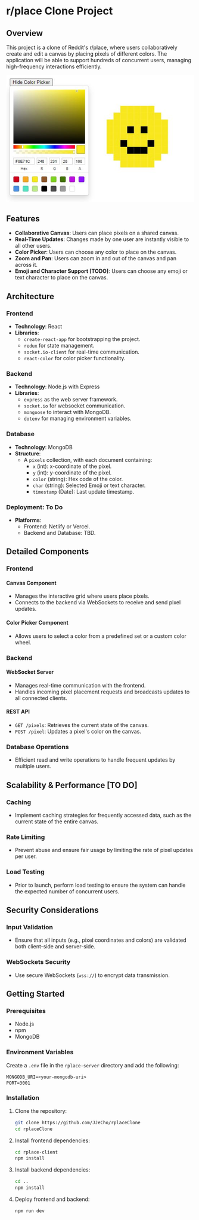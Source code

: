 # r/place Clone Project

## Overview

This project is a clone of Reddit's r/place, where users collaboratively create and edit a canvas by placing pixels of different colors. The application will be able to support hundreds of concurrent users, managing high-frequency interactions efficiently.

![r/place clone](Capture.JPG)

## Features

- **Collaborative Canvas**: Users can place pixels on a shared canvas.
- **Real-Time Updates**: Changes made by one user are instantly visible to all other users.
- **Color Picker**: Users can choose any color to place on the canvas.
- **Zoom and Pan**: Users can zoom in and out of the canvas and pan across it.
- **Emoji and Character Support [TODO]**: Users can choose any emoji or text character to place on the canvas.

## Architecture

### Frontend

- **Technology**: React
- **Libraries**:
  - `create-react-app` for bootstrapping the project.
  - `redux` for state management.
  - `socket.io-client` for real-time communication.
  - `react-color` for color picker functionality.

### Backend

- **Technology**: Node.js with Express
- **Libraries**:
  - `express` as the web server framework.
  - `socket.io` for websocket communication.
  - `mongoose` to interact with MongoDB.
  - `dotenv` for managing environment variables.

### Database

- **Technology**: MongoDB
- **Structure**:
  - A `pixels` collection, with each document containing:
    - `x` (int): x-coordinate of the pixel.
    - `y` (int): y-coordinate of the pixel.
    - `color` (string): Hex code of the color.
    - `char` (string): Selected Emoji or text character.
    - `timestamp` (Date): Last update timestamp.

### Deployment: To Do

- **Platforms**:
  - Frontend: Netlify or Vercel.
  - Backend and Database: TBD.

## Detailed Components

### Frontend

#### Canvas Component

- Manages the interactive grid where users place pixels.
- Connects to the backend via WebSockets to receive and send pixel updates.

#### Color Picker Component

- Allows users to select a color from a predefined set or a custom color wheel.

### Backend

#### WebSocket Server

- Manages real-time communication with the frontend.
- Handles incoming pixel placement requests and broadcasts updates to all connected clients.

#### REST API

- `GET /pixels`: Retrieves the current state of the canvas.
- `POST /pixel`: Updates a pixel's color on the canvas.

### Database Operations

- Efficient read and write operations to handle frequent updates by multiple users.

## Scalability & Performance [TO DO]

### Caching

- Implement caching strategies for frequently accessed data, such as the current state of the entire canvas.

### Rate Limiting

- Prevent abuse and ensure fair usage by limiting the rate of pixel updates per user.

### Load Testing

- Prior to launch, perform load testing to ensure the system can handle the expected number of concurrent users.

## Security Considerations

### Input Validation

- Ensure that all inputs (e.g., pixel coordinates and colors) are validated both client-side and server-side.

### WebSockets Security

- Use secure WebSockets (`wss://`) to encrypt data transmission.

## Getting Started

### Prerequisites

- Node.js
- npm
- MongoDB

### Environment Variables

Create a `.env` file in the `rplace-server` directory and add the following:

```plaintext
MONGODB_URI=<your-mongodb-uri>
PORT=3001
```

### Installation

1. Clone the repository:
    ```bash
    git clone https://github.com/JJeCho/rplaceClone
    cd rplaceClone
    ```

2. Install frontend dependencies:
    ```bash
    cd rplace-client
    npm install
    ```

3. Install backend dependencies:
    ```bash
    cd ..
    npm install
    ```
3. Deploy frontend and backend:
    ```bash
    npm run dev
    ```

